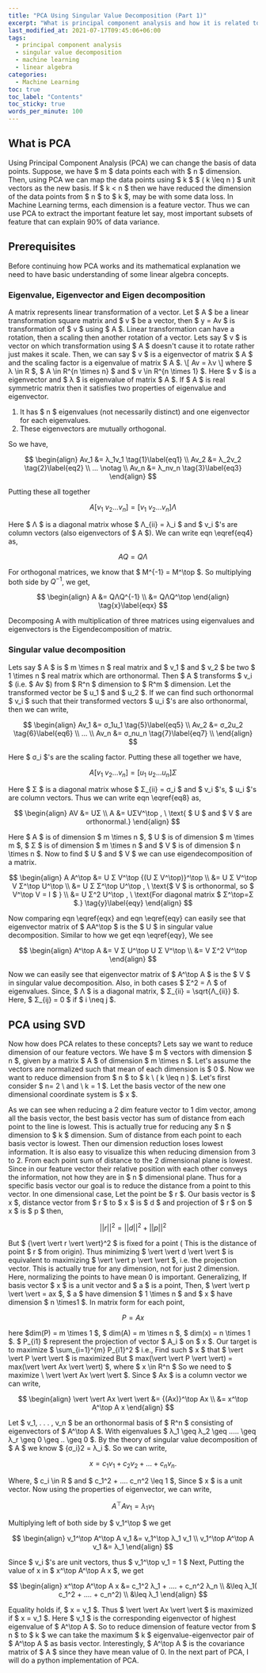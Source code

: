 ```yaml
---
title: "PCA Using Singular Value Decomposition (Part 1)"
excerpt: "What is principal component analysis and how it is related to singular value decomposition."
last_modified_at: 2021-07-17T09:45:06+06:00
tags: 
  - principal component analysis 
  - singular value decomposition
  - machine learning
  - linear algebra
categories:
  - Machine Learning
toc: true
toc_label: "Contents"
toc_sticky: true 
words_per_minute: 100
---
```


## What is PCA
Using Principal Component Analysis (PCA) we can change the basis of data points. Suppose, we have $ m $ data points each 
with $ n $ dimension. Then, using PCA we can map the data points using $ k $ $ ( k \leq n ) $  unit vectors as the new basis. 
If $ k < n $ then we have reduced the dimension of the data points from $ n $ to $ k $, may be with some data loss. 
In Machine Learning terms, each dimension is a feature vector. Thus we can use PCA to extract the important 
feature let say, most important subsets of feature that can explain 90% of data variance. 

## Prerequisites

Before continuing how PCA works and its mathematical explanation we need to have basic understanding of 
some linear algebra concepts.

### Eigenvalue, Eigenvector and Eigen decomposition

A matrix represents linear transformation of a vector. Let $ A $ be a linear transformation square 
matrix and $ v $ be a vector, then $ y = Av $ is transformation of $ v $ using $ A $. 
Linear transformation can 
have a rotation, then a scaling then another rotation of a vector. Lets say $ v $ is vector on which 
transformation using $ A $ doesn't cause it to rotate rather just makes it scale. Then, we can say $ v $ 
is a eigenvector of matrix $ A $ and the scaling factor is a eigenvalue of matrix $ A $.
\\[
Av = λv
\\]
where $ λ \in R $, $ A \in R^{n \times n} $ and $ v \in R^{n \times 1} $.
Here $ v $ is a eigenvector and $ λ $ is eigenvalue of matrix $ A $.
If $ A $ is real symmetric matrix then it satisfies two properties of eigenvalue and eigenvector.

1. It has $ n  $ eigenvalues (not necessarily distinct) and one eigenvector for each eigenvalues.
2. These eigenvectors are mutually orthogonal.

So we have,

$$
\begin{align}
Av_1 &= λ_1v_1 \tag{1}\label{eq1} \\
Av_2 &= λ_2v_2 \tag{2}\label{eq2} \\
... \notag \\
Av_n &= λ_nv_n \tag{3}\label{eq3} 
\end{align}
$$

Putting these all together

$$
A [v_1 \ v_2 ... v_n] = [v_1 \ v_2 ... v_n] Λ \tag{4}\label{eq4}
$$

Here $ Λ $ is a diagonal matrix whose $ Λ_{ii} = λ_i $ and $ v_i $'s are column vectors 
(also eigenvectors of $ A $). We can write eqn \eqref{eq4} as,

$$
AQ = QΛ
$$

For orthogonal matrices, we know that $ M^{-1} = M^\top $. So multiplying both side by $Q^{-1}$, 
we get,

$$
\begin{align}
A &= QΛQ^{-1} \\
  &= QΛQ^\top 
\end{align}  \tag{x}\label{eqx}
$$

Decomposing A with multiplication of three matrices using eigenvalues and eigenvectors is 
the Eigendecomposition of matrix.


### Singular value decomposition

Lets say $ A $ is $ m \times n $ real matrix and $ v_1 $ and $ v_2 $ be two $ 1 \times n $ 
real matrix which are orthonormal. 
Then $ A $ transforms $ v_i $ (i.e. $ Av $) from $ R^n $ dimension to $ R^m $ dimension. 
Let the transformed vector 
be $ u_1 $ and $ u_2 $. If we can find such orthonormal $ v_i $ such that their 
transformed vectors $ u_i $'s are 
also orthonormal, then we can write,

$$
\begin{align}
Av_1 &= σ_1u_1 \tag{5}\label{eq5} \\
Av_2 &= σ_2u_2 \tag{6}\label{eq6} \\
... \\
Av_n &= σ_nu_n \tag{7}\label{eq7} \\
\end{align}
$$

Here $ σ_i $'s are the scaling factor. Putting these all together we have,

$$
A [v_1 \ v_2 ... v_n] = [u_1 \ u_2 ... u_n] Σ \tag{8}\label{eq8} 
$$

Here $ Σ $ is a diagonal matrix whose $ Σ_{ii} = σ_i $ and $ v_i $'s, $ u_i $'s are column vectors. 
Thus we can write eqn \eqref{eq8} as,

$$
\begin{align}
AV &= UΣ \\
 A &= UΣV^\top , \ \text{ $ U $ and $ V $ are orthonormal.}  
\end{align}
$$

Here $ A $ is of dimension $ m \times n $, $ U $ is of dimension $ m \times m $, $ Σ $ is of dimension 
$ m \times n $ and $ V $ is of dimension $ n \times n $. Now to find $ U $ and $ V $ 
we can use eigendecomposition of a matrix.

$$
\begin{align}
A A^\top &= U Σ V^\top {(U Σ V^\top)}^\top \\
    &= U Σ V^\top V Σ^\top U^\top \\
    &= U Σ Σ^\top U^\top , \ \text{$ V $ is orthonormal, so $ V^\top V  = I $ }   \\
    &= U Σ^2 U^\top , \ \text{For diagonal matrix $ Σ^\top=Σ $.}  \tag{y}\label{eqy}
\end{align}
$$

Now comparing eqn \eqref{eqx} and eqn \eqref{eqy} can easily see that eigenvector 
matrix of $ AA^\top $ is the $ U $ in singular value decomposition. Similar to how we get eqn \eqref{eqy}, We see

$$
\begin{align}
A^\top A &= V Σ U^\top U Σ V^\top \\
         &= V Σ^2 V^\top
\end{align}
$$

Now we can easily see that eigenvector matrix of $ A^\top A $ is the $ V $ in singular value 
decomposition. Also, in both cases $ Σ^2 = Λ $ of eigenvalues. Since, $ Λ $ is a diagonal matrix, 
$ Σ_{ii} = \sqrt{Λ_{ii}} $. Here, $ Σ_{ij} = 0 $ if $ i \neq j $.


## PCA using SVD

Now how does PCA relates to these concepts? Lets say we want to reduce dimension of 
our feature vectors. We have $ m $ vectors with dimension $ n $, given by a matrix $ A $ of 
dimension $ m \times n $. Let's assume the vectors are normalized such that mean of each 
dimension is $ 0 $. Now we want to reduce dimension from $ n $ to $ k \ ( k \leq n ) $. 
Let's first consider $ n= 2 \ and \ k = 1 $. Let the basis vector of the new one dimensional 
coordinate system is $ x $.

As we can see when reducing a 2 dim feature vector to 1 dim vector, among all the basis vector, 
the best basis vector has sum of distance from each point to the line is lowest. 
This is actually true for reducing any $ n $ dimension to $ k $ dimension. Sum of distance 
from each point to each basis vector is lowest. Then our dimension reduction loses 
lowest information. It is also easy to visualize this when reducing dimension from 
3 to 2. From each point sum of distance to the 2 dimensional plane is lowest. Since 
in our feature vector their relative position with each other conveys the information, 
not how they are in $ n $ dimensional plane. Thus for a specific basis vector our goal 
is to reduce the distance from a point to this vector. In one dimensional case,
Let the point be $ r $. Our basis vector is $ x $, distance vector from $ r $ to $ x $ is $ d $ and 
projection of $ r $ on $ x $ is $ p $ then,

$$
{\vert \vert r \vert \vert}^2 = {\vert \vert d \vert \vert}^2 + {\vert \vert p \vert \vert}^2
$$

But $ {\vert \vert r \vert \vert}^2 $ is fixed for a point ( This is the distance of point $ r $ from origin). 
Thus minimizing $ \vert \vert d \vert \vert $ is
equivalent to maximizing $ \vert \vert p \vert \vert $, i.e. the projection vector. 
This is actually true for any dimension, not for just 2 dimension. 
Here, normalizing the points to have mean 0 is important. 
Generalizing, If basis vector $ x $ is a unit vector and $ a $ is a point, Then,
$ \vert \vert p \vert \vert  = ax $, $ a $ have dimension $ 1 \times n $ and $ x $ have dimension $ n \times1 $.
In matrix form for each point,

$$
P = Ax
$$

here $dim(P) = m \times 1 $, $ dim(A) = m \times n $, $ dim(x) = n \times 1 $. $ P_{i1} $ represent 
the projection of vector $ A_i $ on $ x $. Our target is to maximize $ \sum_{i=1}^{m} P_{i1}^2 $ i.e.,
Find such $ x $ that $ \vert \vert P \vert \vert $ is maximized
But $ max(\vert \vert P \vert \vert) = max(\vert \vert Ax \vert \vert) $, where $ x \in R^n $
So we need to $ maximize \ \vert \vert Ax \vert \vert $. Since $ Ax $ is a column vector we can write,

$$
\begin{align}
\vert \vert Ax \vert \vert &= {(Ax)}^\top Ax \\
                           &= x^\top A^\top A x
\end{align}
$$

Let $ v_1, . . . , v_n $ be an orthonormal basis of $ R^n $ consisting of eigenvectors 
of $ A^\top A $. With eigenvalues $ λ_1 \geq λ_2 \geq ..... \geq λ_r \geq 0 \geq .. \geq 0 $. 
By the theory of singular value decomposition of $ A $ we know $ {σ_i}2 = λ_i $. So we can write,

$$
x = c_1v_1 + c_2v_2 + ... + c_nv_n. 
$$

Where, $ c_i \in R $ and $ c_1^2 + .... c_n^2 \leq 1 $, Since $ x $ is a unit vector.
Now using the properties of eigenvector, we can write,

$$
A^\top A v_1 = λ_1v_1
$$

Multiplying left of both side by $ v_1^\top $ we get

$$
\begin{align}
v_1^\top A^\top A v_1 &= v_1^\top λ_1 v_1 \\
v_1^\top A^\top A v_1 &= λ_1
\end{align}
$$

Since $ v_i $'s are unit vectors, thus $ v_1^\top v_1 = 1 $
Next, Putting the value of x in $ x^\top A^\top A x $, we get

$$
\begin{align}
x^\top A^\top A x &= c_1^2 λ_1 + .... + c_n^2 λ_n \\
       &\leq λ_1( c_1^2 + .... + c_n^2) \\
       &\leq λ_1
\end{align}
$$

Equality holds if, $ x = v_1 $.
Thus $ \vert \vert Ax \vert \vert $ is maximized if $ x = v_1 $. 
Here $ v_1 $ is the corresponding eigenvector of highest eigenvalue of $ A^\top A $. 
So to reduce dimension of feature vector from $ n $ to $ k $ we can take the maximum 
$ k $ eigenvalue-eigenvector pair of $ A^\top A $ as basis vector. Interestingly, 
$ A^\top A $ is the covariance matrix of $ A $ since they have mean value of 0. 
In the next part of PCA, I will do a python implementation of PCA.




